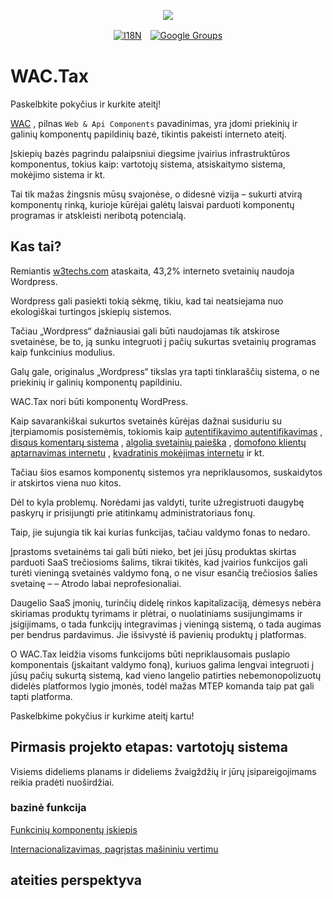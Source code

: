 <p align="center"><a href="https://wac.tax"><img src="https://cdn.jsdelivr.net/gh/wactax/img/logo.svg"/></a></p><p align="center"><a href="https://github.com/wactax/wac.tax/blob/main/doc/README.md#readme"><img alt="I18N" src="https://cdn.jsdelivr.net/gh/wactax/img/t.svg"/></a>　<a href="https://groups.google.com/u/2/g/wactax"><img alt="Google Groups" src="https://cdn.jsdelivr.net/gh/wactax/img/g-groups.svg"/></a></p>

# WAC.Tax

Paskelbkite pokyčius ir kurkite ateitį!

[WAC](https://wac.tax) , pilnas `Web & Api Components` pavadinimas, yra įdomi priekinių ir galinių komponentų papildinių bazė, tikintis pakeisti interneto ateitį.

Įskiepių bazės pagrindu palaipsniui diegsime įvairius infrastruktūros komponentus, tokius kaip: vartotojų sistema, atsiskaitymo sistema, mokėjimo sistema ir kt.

Tai tik mažas žingsnis mūsų svajonėse, o didesnė vizija – sukurti atvirą komponentų rinką, kurioje kūrėjai galėtų laisvai parduoti komponentų programas ir atskleisti neribotą potencialą.

## Kas tai?

Remiantis [w3techs.com](https://w3techs.com/technologies/details/cm-wordpress) ataskaita, 43,2% interneto svetainių naudoja Wordpress.

Wordpress gali pasiekti tokią sėkmę, tikiu, kad tai neatsiejama nuo ekologiškai turtingos įskiepių sistemos.

Tačiau „Wordpress“ dažniausiai gali būti naudojamas tik atskirose svetainėse, be to, ją sunku integruoti į pačių sukurtas svetainių programas kaip funkcinius modulius.

Galų gale, originalus „Wordpress“ tikslas yra tapti tinklaraščių sistema, o ne priekinių ir galinių komponentų papildiniu.

WAC.Tax nori būti komponentų WordPress.

Kaip savarankiškai sukurtos svetainės kūrėjas dažnai susiduriu su įterpiamomis posistemėmis, tokiomis kaip [autentifikavimo autentifikavimas](https://auth0.com) , [disqus komentarų sistema](https://disqus.com) , [algolia svetainių paieška](https://www.algolia.com) , [domofono klientų aptarnavimas internetu](https://www.intercom.com) , [kvadratinis mokėjimas internetu](https://developer.squareup.com/docs/web-payments/overview) ir kt.

Tačiau šios esamos komponentų sistemos yra nepriklausomos, suskaidytos ir atskirtos viena nuo kitos.

Dėl to kyla problemų. Norėdami jas valdyti, turite užregistruoti daugybę paskyrų ir prisijungti prie atitinkamų administratoriaus fonų.

Taip, jie sujungia tik kai kurias funkcijas, tačiau valdymo fonas to nedaro.

Įprastoms svetainėms tai gali būti nieko, bet jei jūsų produktas skirtas parduoti SaaS trečiosioms šalims, tikrai tikitės, kad įvairios funkcijos gali turėti vieningą svetainės valdymo foną, o ne visur esančią trečiosios šalies svetainę – – Atrodo labai neprofesionaliai.

Daugelio SaaS įmonių, turinčių didelę rinkos kapitalizaciją, dėmesys nebėra skiriamas produktų tyrimams ir plėtrai, o nuolatiniams susijungimams ir įsigijimams, o tada funkcijų integravimas į vieningą sistemą, o tada augimas per bendrus pardavimus. Jie išsivystė iš pavienių produktų į platformas.

O WAC.Tax leidžia visoms funkcijoms būti nepriklausomais puslapio komponentais (įskaitant valdymo foną), kuriuos galima lengvai integruoti į jūsų pačių sukurtą sistemą, kad vieno langelio patirties nebemonopolizuotų didelės platformos lygio įmonės, todėl mažas MTEP komanda taip pat gali tapti platforma.

Paskelbkime pokyčius ir kurkime ateitį kartu!

## Pirmasis projekto etapas: vartotojų sistema

Visiems dideliems planams ir dideliems žvaigždžių ir jūrų įsipareigojimams reikia pradėti nuoširdžiai.

### bazinė funkcija

[Funkcinių komponentų įskiepis](./pkg.md)

[Internacionalizavimas, pagrįstas mašininiu vertimu](./i18n.md)

## ateities perspektyva
